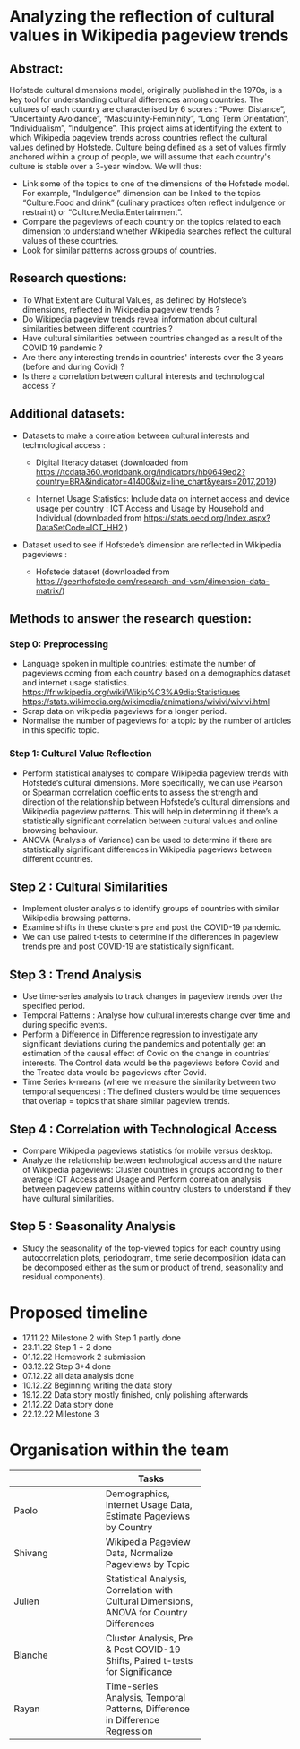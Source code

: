 # Analyzing the reflection of cultural values in Wikipedia pageview trends

## Abstract: 
Hofstede cultural dimensions model, originally published in the 1970s, is a key tool for understanding cultural differences among countries. The cultures of each country are characterised by 6 scores : “Power Distance”, “Uncertainty Avoidance”, “Masculinity-Femininity”, “Long Term Orientation”, “Individualism”, “Indulgence”. 
This project aims at identifying the extent to which Wikipedia pageview trends across countries reflect the cultural values defined by Hofstede. Culture being defined as a set of values firmly anchored within a group of people, we will assume that each country's culture is stable over a 3-year window. We will thus:
 - Link some of the topics to one of the dimensions of the Hofstede model. For example, “Indulgence” dimension can be linked to the topics “Culture.Food and drink” (culinary practices often reflect indulgence or restraint) or “Culture.Media.Entertainment”.
- Compare the pageviews of each country on the topics related to each dimension to understand whether Wikipedia searches reflect the cultural values of these countries. 
- Look for similar patterns across groups of countries. 

## Research questions:
- To What Extent are Cultural Values, as defined by Hofstede’s dimensions, reflected in Wikipedia pageview trends ?
- Do Wikipedia pageview trends reveal information about cultural similarities between different countries ?
- Have cultural similarities between countries changed as a result of the COVID 19 pandemic ?
- Are there any interesting trends in countries' interests over the 3 years (before and during Covid) ? 
- Is there a correlation between cultural interests and technological access ?

## Additional datasets:
- Datasets to make a correlation between cultural interests and technological access :
  + Digital literacy dataset (downloaded from https://tcdata360.worldbank.org/indicators/hb0649ed2?country=BRA&indicator=41400&viz=line_chart&years=2017,2019)
      
  + Internet Usage Statistics: Include data on internet access and device usage per country : ICT Access and Usage by Household and Individual (downloaded from https://stats.oecd.org/Index.aspx?DataSetCode=ICT_HH2 )  

- Dataset used to see if Hofstede’s dimension are reflected in Wikipedia pageviews :
  + Hofstede dataset (downloaded from https://geerthofstede.com/research-and-vsm/dimension-data-matrix/)

## Methods to answer the research question:
### Step 0: Preprocessing  
- Language spoken in multiple countries: estimate the number of pageviews coming from each country based on a demographics dataset and internet usage statistics.
https://fr.wikipedia.org/wiki/Wikip%C3%A9dia:Statistiques
https://stats.wikimedia.org/wikimedia/animations/wivivi/wivivi.html
- Scrap data on wikipedia pageviews for a longer period.
- Normalise the number of pageviews for a topic by the number of articles in this specific topic.

### Step 1: Cultural Value Reflection  
- Perform statistical analyses to compare Wikipedia pageview trends with Hofstede’s cultural dimensions. More specifically, we can use Pearson or Spearman correlation coefficients to assess the strength and direction of the relationship between Hofstede’s cultural dimensions and Wikipedia pageview patterns. This will help in determining if there’s a statistically significant correlation between cultural values and online browsing behaviour.
- ANOVA (Analysis of Variance) can be used to determine if there are statistically significant differences in Wikipedia pageviews between different countries.

## Step 2 : Cultural Similarities  
- Implement cluster analysis to identify groups of countries with similar Wikipedia browsing patterns.
- Examine shifts in these clusters pre and post the COVID-19 pandemic.
- We can use paired t-tests to determine if the differences in pageview trends pre and post COVID-19 are statistically significant.

## Step 3 : Trend Analysis  
- Use time-series analysis to track changes in pageview trends over the specified period.
- Temporal Patterns : Analyse how cultural interests change over time and during specific events.
- Perform a Difference in Difference regression to investigate any significant deviations during the pandemics and potentially get an estimation of the causal effect of Covid on the change in countries’ interests. The Control data would be the pageviews before Covid and the Treated data would be pageviews after Covid.
- Time Series k-means (where we measure the similarity between two temporal sequences) : The defined clusters would be time sequences that overlap = topics that share similar pageview trends.

## Step 4 : Correlation with Technological Access    
- Compare Wikipedia pageviews statistics for mobile versus desktop.  
- Analyze the relationship between technological access and the nature of Wikipedia pageviews: Cluster countries in groups according to their average ICT Access and Usage and Perform correlation analysis between pageview patterns within country clusters to understand if they have cultural similarities.  

## Step 5 : Seasonality Analysis  
- Study the seasonality of the top-viewed topics for each country using autocorrelation plots, periodogram, time serie decomposition (data can be decomposed either as the sum or product of trend, seasonality and residual components).

# Proposed timeline  

- 17.11.22 Milestone 2 with Step 1 partly done
- 23.11.22 Step 1 + 2 done 
- 01.12.22 Homework 2 submission
- 03.12.22  Step 3+4 done
- 07.12.22 all data analysis done
- 10.12.22 Beginning writing the data story
- 19.12.22 Data story mostly finished, only polishing afterwards
- 21.12.22 Data story done
- 22.12.22 Milestone 3

# Organisation within the team  

<table class="tg" style="undefined;table-layout: fixed; width: 342px">
<colgroup>
<col style="width: 164px">
<col style="width: 178px">
</colgroup>
<thead>
  <tr>
    <th class="tg-0lax"></th>
    <th class="tg-0lax">Tasks</th>
  </tr>
</thead>
<tbody>
  <tr>
    <td class="tg-0lax">Paolo</td>
    <td class="tg-0lax">Demographics, Internet Usage Data, Estimate Pageviews by Country   </td>
  </tr>
  <tr>
    <td class="tg-0lax">Shivang</td>
    <td class="tg-0lax"> Wikipedia Pageview Data, Normalize Pageviews by Topic  </td>
  </tr>
  <tr>
    <td class="tg-0lax">Julien</td>
    <td class="tg-0lax">Statistical Analysis, Correlation with Cultural Dimensions, ANOVA for Country Differences  </td>
  </tr>
  <tr>
    <td class="tg-0lax">Blanche</td>
    <td class="tg-0lax">Cluster Analysis, Pre & Post COVID-19 Shifts, Paired t-tests for Significance  </td>
  </tr>
 <tr>
    <td class="tg-0lax">Rayan</td>
    <td class="tg-0lax"> Time-series Analysis, Temporal Patterns, Difference in Difference Regression </td>
  </tr>
</tbody>
</table>
